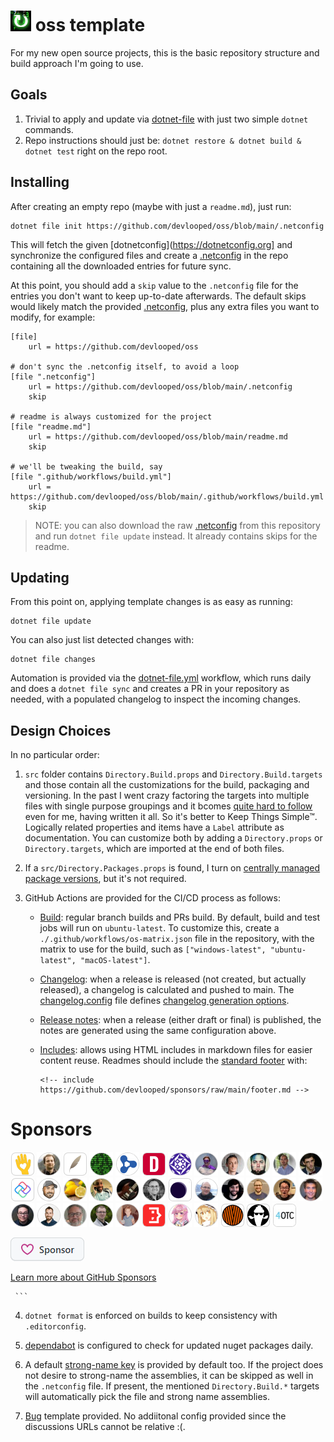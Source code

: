 ![logo](https://github.com/devlooped/devlooped.github.io/blob/main/img/tiny.png) oss template
===

For my new open source projects, this is the basic repository structure and build approach I'm going to use. 

## Goals

1. Trivial to apply and update via [dotnet-file](https://github.com/kzu/dotnet-file) with just two simple `dotnet` commands.
2. Repo instructions should just be: `dotnet restore & dotnet build & dotnet test` right on the repo root.

## Installing

After creating an empty repo (maybe with just a `readme.md`), just run:

```
dotnet file init https://github.com/devlooped/oss/blob/main/.netconfig
```
 
This will fetch the given [dotnetconfig](https://dotnetconfig.org] and
synchronize the configured files and create a [.netconfig](.netconfig) 
in the repo containing all the downloaded entries for future sync.

At this point, you should add a `skip` value to the `.netconfig` file for the entries 
you don't want to keep up-to-date afterwards. The default skips would likely match 
the provided [.netconfig](.netconfig), plus any extra files you want to modify, for 
example:

```gitconfig
[file]
	url = https://github.com/devlooped/oss

# don't sync the .netconfig itself, to avoid a loop
[file ".netconfig"]
	url = https://github.com/devlooped/oss/blob/main/.netconfig
	skip

# readme is always customized for the project
[file "readme.md"]
	url = https://github.com/devlooped/oss/blob/main/readme.md
	skip

# we'll be tweaking the build, say
[file ".github/workflows/build.yml"]
	url = https://github.com/devlooped/oss/blob/main/.github/workflows/build.yml
	skip
 ```

> NOTE: you can also download the raw [.netconfig](.netconfig) from this repository 
> and run `dotnet file update` instead. It already contains skips for the readme.

## Updating

From this point on, applying template changes is as easy as running:

```
dotnet file update
```

You can also just list detected changes with:

```
dotnet file changes
```

Automation is provided via the [dotnet-file.yml](.github/workflows/dotnet-file.yml) 
workflow, which runs daily and does a `dotnet file sync` and creates a PR in your 
repository as needed, with a populated changelog to inspect the incoming changes.


## Design Choices

In no particular order:

1. `src` folder contains `Directory.Build.props` and `Directory.Build.targets` 
   and those contain all the customizations for the build, packaging and versioning. 
   In the past I went crazy factoring the targets into multiple files with single 
   purpose groupings and it bcomes [quite hard to follow](https://github.com/devlooped/moq/tree/a76c3cea6/src/build) 
   even for me, having written it all. So it's better to Keep Things Simple™.
   Logically related properties and items have a `Label` attribute as documentation.
   You can customize both by adding a `Directory.props` or `Directory.targets`, 
   which are imported at the end of both files.

2. If a `src/Directory.Packages.props` is found, I turn on 
   [centrally managed package versions](https://github.com/NuGet/Home/wiki/Centrally-managing-NuGet-package-versions), but it's not required.
    
3. GitHub Actions are provided for the CI/CD process as follows:
   - [Build](.github/workflows/build.yml): regular branch builds and PRs build. By default, build and test 
     jobs will run on `ubuntu-latest`. To customize this, create a `./.github/workflows/os-matrix.json` file in the 
     repository, with the matrix to use for the build, such as `["windows-latest", "ubuntu-latest", "macOS-latest"]`. 
   - [Changelog](.github/workflows/changelog.yml): when a release is released (not created, but actually released), 
     a changelog is calculated and pushed to main. The [changelog.config](.github/workflows/changelog.config) file 
     defines [changelog generation options](https://github.com/github-changelog-generator/github-changelog-generator/wiki/Advanced-change-log-generation-examples).
   - [Release notes](.github/workflows/release-notes.yml): when a release (either draft or final) is published, 
     the notes are generated using the same configuration above.
   - [Includes](.github/workflows/includes.yml): allows using HTML includes in markdown files for 
     easier content reuse. Readmes should include the 
     [standard footer](https://github.com/devlooped/sponsors/raw/main/footer.md) with:

     ```
     <!-- include https://github.com/devlooped/sponsors/raw/main/footer.md -->
# Sponsors 

<!-- sponsors.md -->
[![Clarius Org](https://raw.githubusercontent.com/devlooped/sponsors/main/.github/avatars/clarius.png "Clarius Org")](https://github.com/clarius)
[![Kirill Osenkov](https://raw.githubusercontent.com/devlooped/sponsors/main/.github/avatars/KirillOsenkov.png "Kirill Osenkov")](https://github.com/KirillOsenkov)
[![MFB Technologies, Inc.](https://raw.githubusercontent.com/devlooped/sponsors/main/.github/avatars/MFB-Technologies-Inc.png "MFB Technologies, Inc.")](https://github.com/MFB-Technologies-Inc)
[![Stephen Shaw](https://raw.githubusercontent.com/devlooped/sponsors/main/.github/avatars/decriptor.png "Stephen Shaw")](https://github.com/decriptor)
[![Torutek](https://raw.githubusercontent.com/devlooped/sponsors/main/.github/avatars/torutek-gh.png "Torutek")](https://github.com/torutek-gh)
[![DRIVE.NET, Inc.](https://raw.githubusercontent.com/devlooped/sponsors/main/.github/avatars/drivenet.png "DRIVE.NET, Inc.")](https://github.com/drivenet)
[![Ashley Medway](https://raw.githubusercontent.com/devlooped/sponsors/main/.github/avatars/AshleyMedway.png "Ashley Medway")](https://github.com/AshleyMedway)
[![Keith Pickford](https://raw.githubusercontent.com/devlooped/sponsors/main/.github/avatars/Keflon.png "Keith Pickford")](https://github.com/Keflon)
[![Thomas Bolon](https://raw.githubusercontent.com/devlooped/sponsors/main/.github/avatars/tbolon.png "Thomas Bolon")](https://github.com/tbolon)
[![Kori Francis](https://raw.githubusercontent.com/devlooped/sponsors/main/.github/avatars/kfrancis.png "Kori Francis")](https://github.com/kfrancis)
[![Toni Wenzel](https://raw.githubusercontent.com/devlooped/sponsors/main/.github/avatars/twenzel.png "Toni Wenzel")](https://github.com/twenzel)
[![Giorgi Dalakishvili](https://raw.githubusercontent.com/devlooped/sponsors/main/.github/avatars/Giorgi.png "Giorgi Dalakishvili")](https://github.com/Giorgi)
[![Uno Platform](https://raw.githubusercontent.com/devlooped/sponsors/main/.github/avatars/unoplatform.png "Uno Platform")](https://github.com/unoplatform)
[![Dan Siegel](https://raw.githubusercontent.com/devlooped/sponsors/main/.github/avatars/dansiegel.png "Dan Siegel")](https://github.com/dansiegel)
[![Reuben Swartz](https://raw.githubusercontent.com/devlooped/sponsors/main/.github/avatars/rbnswartz.png "Reuben Swartz")](https://github.com/rbnswartz)
[![Jacob Foshee](https://raw.githubusercontent.com/devlooped/sponsors/main/.github/avatars/jfoshee.png "Jacob Foshee")](https://github.com/jfoshee)
[![](https://raw.githubusercontent.com/devlooped/sponsors/main/.github/avatars/Mrxx99.png "")](https://github.com/Mrxx99)
[![Eric Johnson](https://raw.githubusercontent.com/devlooped/sponsors/main/.github/avatars/eajhnsn1.png "Eric Johnson")](https://github.com/eajhnsn1)
[![Ix Technologies B.V.](https://raw.githubusercontent.com/devlooped/sponsors/main/.github/avatars/IxTechnologies.png "Ix Technologies B.V.")](https://github.com/IxTechnologies)
[![David JENNI](https://raw.githubusercontent.com/devlooped/sponsors/main/.github/avatars/davidjenni.png "David JENNI")](https://github.com/davidjenni)
[![Jonathan ](https://raw.githubusercontent.com/devlooped/sponsors/main/.github/avatars/Jonathan-Hickey.png "Jonathan ")](https://github.com/Jonathan-Hickey)
[![Oleg Kyrylchuk](https://raw.githubusercontent.com/devlooped/sponsors/main/.github/avatars/okyrylchuk.png "Oleg Kyrylchuk")](https://github.com/okyrylchuk)
[![Charley Wu](https://raw.githubusercontent.com/devlooped/sponsors/main/.github/avatars/akunzai.png "Charley Wu")](https://github.com/akunzai)
[![Jakob Tikjøb Andersen](https://raw.githubusercontent.com/devlooped/sponsors/main/.github/avatars/jakobt.png "Jakob Tikjøb Andersen")](https://github.com/jakobt)
[![Seann Alexander](https://raw.githubusercontent.com/devlooped/sponsors/main/.github/avatars/seanalexander.png "Seann Alexander")](https://github.com/seanalexander)
[![Tino Hager](https://raw.githubusercontent.com/devlooped/sponsors/main/.github/avatars/tinohager.png "Tino Hager")](https://github.com/tinohager)
[![Mark Seemann](https://raw.githubusercontent.com/devlooped/sponsors/main/.github/avatars/ploeh.png "Mark Seemann")](https://github.com/ploeh)
[![Ken Bonny](https://raw.githubusercontent.com/devlooped/sponsors/main/.github/avatars/KenBonny.png "Ken Bonny")](https://github.com/KenBonny)
[![Simon Cropp](https://raw.githubusercontent.com/devlooped/sponsors/main/.github/avatars/SimonCropp.png "Simon Cropp")](https://github.com/SimonCropp)
[![agileworks-eu](https://raw.githubusercontent.com/devlooped/sponsors/main/.github/avatars/agileworks-eu.png "agileworks-eu")](https://github.com/agileworks-eu)
[![sorahex](https://raw.githubusercontent.com/devlooped/sponsors/main/.github/avatars/sorahex.png "sorahex")](https://github.com/sorahex)
[![Zheyu Shen](https://raw.githubusercontent.com/devlooped/sponsors/main/.github/avatars/arsdragonfly.png "Zheyu Shen")](https://github.com/arsdragonfly)
[![Vezel](https://raw.githubusercontent.com/devlooped/sponsors/main/.github/avatars/vezel-dev.png "Vezel")](https://github.com/vezel-dev)
[![ChilliCream](https://raw.githubusercontent.com/devlooped/sponsors/main/.github/avatars/ChilliCream.png "ChilliCream")](https://github.com/ChilliCream)
[![4OTC](https://raw.githubusercontent.com/devlooped/sponsors/main/.github/avatars/4OTC.png "4OTC")](https://github.com/4OTC)


<!-- sponsors.md -->

[![Sponsor this project](https://raw.githubusercontent.com/devlooped/sponsors/main/sponsor.png "Sponsor this project")](https://github.com/sponsors/devlooped)
&nbsp;

[Learn more about GitHub Sponsors](https://github.com/sponsors)

<!-- https://github.com/devlooped/sponsors/raw/main/footer.md -->
     ```

4. `dotnet format` is enforced on builds to keep consistency with `.editorconfig`.

5. [dependabot](.github/dependabot.yml) is configured to check for updated nuget packages daily.

6. A default [strong-name key](src/kzu.snk) is provided by default too. If the project does not desire to 
   strong-name the assemblies, it can be skipped as well in the `.netconfig` file. If present, the mentioned 
   `Directory.Build.*` targets will automatically pick the file and strong name assemblies.

7. [Bug](.github/ISSUE_TEMPLATE/bug.md) template provided. No addiitonal config provided since the 
   discussions URLs cannot be relative :(.
